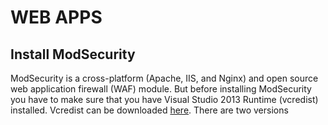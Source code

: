 # WEB APPS
## Install ModSecurity 

ModSecurity is a cross-platform (Apache, IIS, and Nginx) and open source web application firewall (WAF) module. But before installing ModSecurity you have to make sure that you have Visual Studio 2013 Runtime (vcredist) installed. Vcredist can be downloaded [here](http://www.visualstudio.com/downloads/download-visual-studio-vs). There are two versions 
